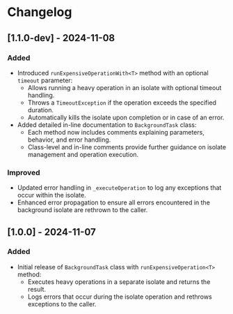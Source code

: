 # Changelog

## [1.1.0-dev] - 2024-11-08
### Added
- Introduced `runExpensiveOperationWith<T>` method with an optional `timeout` parameter:
  - Allows running a heavy operation in an isolate with optional timeout handling.
  - Throws a `TimeoutException` if the operation exceeds the specified duration.
  - Automatically kills the isolate upon completion or in case of an error.
- Added detailed in-line documentation to `BackgroundTask` class:
  - Each method now includes comments explaining parameters, behavior, and error handling.
  - Class-level and in-line comments provide further guidance on isolate management and operation execution.

### Improved
- Updated error handling in `_executeOperation` to log any exceptions that occur within the isolate.
- Enhanced error propagation to ensure all errors encountered in the background isolate are rethrown to the caller.

## [1.0.0] - 2024-11-07
### Added
- Initial release of `BackgroundTask` class with `runExpensiveOperation<T>` method:
  - Executes heavy operations in a separate isolate and returns the result.
  - Logs errors that occur during the isolate operation and rethrows exceptions to the caller.
